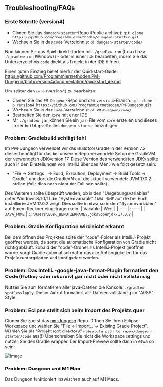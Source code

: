## Troubleshooting/FAQs

### Erste Schritte (version4)

- Clonen Sie das `dungeon-starter`-Repo (Public archive): `git clone https://github.com/Programmiermethoden/dungeon-starter.git`
- Wechseln Sie in das `code`-Verzeichnis: `cd dungeon-starter/code/`

Nun können Sie das Spiel direkt starten mit `./gradlew run` (Linux) bzw. `.\gradlew run` (Windows) - oder in einer IDE bearbeiten, indem Sie das Unterverzeichnis `code` direkt als Projekt in der IDE öffnen.

Einen guten Einstieg bietet hierfür der Quickstart-Guide: https://github.com/Programmiermethoden/PM-Dungeon/blob/version4/documentation/quickstart_de.md

Um später den `core` (version4) zu bearbeiten:

- Clonen Sie das `PM-Dungeon`-Repo und den `version4`-Branch: `git clone -b version4 https://github.com/Programmiermethoden/PM-Dungeon.git`
- Wechseln Sie in das `code`-Verzeichnis: `cd PM-Dungeon/code/`
- Bearbeiten Sie den `core` mit einer IDE
- Mit `./gradlew jar` können Sie ein `jar`-File vom `core` erstellen und dieses in der `build.gradle` des `dungeon-starter` hinzufügen

### Problem: Gradlebuild schlägt fehl

Im PM-Dungeon verwendet wir das Buildtool Gradle in der Version 7.2 dieses benötigt für das bei unserem Repo verwendete Setup die GradleVM der verwendeten JDKversion 17. Diese Version des verwendeten JDKs sollte
auch in den Einstellungen von IntelliJ über das Menü wie folgt gesetzt sein:

* "File -> Settings.. -> Build, Execution, Deployment -> Build Tools -> Gradle" und dort die GradleVM auf die aktuell verwendete JVM 17.0.2. stellen (falls dies noch nicht der Fall sein sollte).

Des Weiteren sollte überprüft werden, ob in den "Umgebungsvariablen" unter Windows 8/10/11 die "Systemvariable" `JAVA_HOME` auf die bei Euch installierte JVM 17.0.2 zeigt. Dies sollte in etwa so in den "Systemvariablen" auf Eurem Rechner eingetragen sein.
| Variable    | Wert |
| :---        | :---- |
| `JAVA_HOME`      | `C:\Users\EUER_BENUTZERNAME\.jdks\openjdk-17.0.2` |

### Problem: Gradle Konfiguration wird nicht erkannt

Bei dem öffnen des Projektes sollte der "code"-Folder als IntelliJ-Projekt geöffnet werden, da sonst die automatische
Konfiguration von Gradle nicht richtig abläuft. Sobald der "code"-Ordner als IntelliJ-Projekt geöffnet wurde, sorgt
Gradle automatisch dafür das alle Abhängigkeiten für das Projekt runtergeladen und konfiguriert werden.

### Problem: Das IntelliJ-google-java-format-Plugin formatiert den Code (Hotkey oder rekursiv) gar nicht oder nicht vollständig

Nutzen Sie zum formatieren aller java-Dateien die Konsole: `./gradlew spotlessApply`. Dieser Aufruf formatiert alle Dateien vollständig im "AOSP"-Style.

### Problem: Eclipse stellt sich beim Import des Projekts quer

Clonen Sie zuerst das [pm-dungeon](https://github.com/Programmiermethoden/pm-dungeon) Repo. Öffnen Sie Ihren Eclipse-Workspace und wählen Sie "File -> Import... -> Existing Gradle Project". Wählen Sie als "Projekt root directory" `<absolute path to repo>/dungeon-starter/code` aus(!) Überschreiben Sie nicht die Workspace settings und nutzen Sie den Gradle wrapper. Der Import-Preview sollte dann in etwa so sein:

![image](https://user-images.githubusercontent.com/85501570/162235250-a4c92ec3-e1b6-4eac-80e6-5c9cbf367ca1.png)

### Problem: Dungeon und M1 Mac

Das Dungeon funktioniert inzwischen auch auf M1 Macs.
